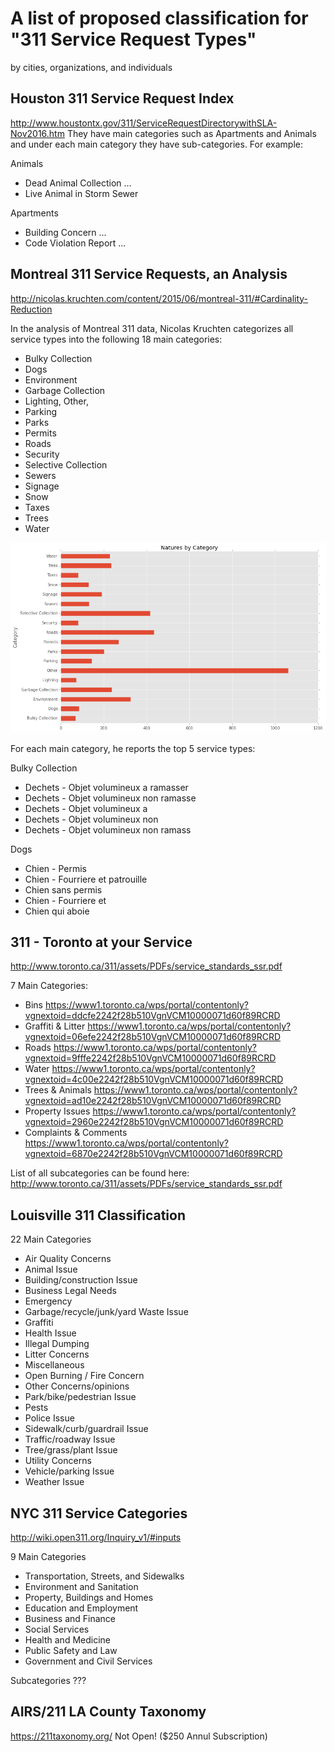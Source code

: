 # A list of proposed classification for "311 Service Request Types" 
by cities, organizations, and individuals

## Houston 311 Service Request Index
http://www.houstontx.gov/311/ServiceRequestDirectorywithSLA-Nov2016.htm 
They have main categories such as Apartments and Animals and under each main
category they have sub-categories. For example:
 
Animals
* Dead Animal Collection ...
* Live Animal in Storm Sewer

Apartments
* Building Concern ...
* Code Violation Report ...


## Montreal 311 Service Requests, an Analysis
http://nicolas.kruchten.com/content/2015/06/montreal-311/#Cardinality-Reduction
 
In the analysis of Montreal 311 data, Nicolas Kruchten categorizes all service
types into the following 18 main categories:
 
* Bulky Collection
* Dogs
* Environment
* Garbage Collection
* Lighting, Other,
* Parking
* Parks
* Permits
* Roads
* Security
* Selective Collection
* Sewers
* Signage
* Snow
* Taxes
* Trees
* Water

![categories](https://raw.githubusercontent.com/moqri/311-service-classification/master/images/montreal_categories.png) 
 
For each main category, he reports the top 5 service types:
 
Bulky Collection
* Dechets - Objet volumineux a ramasser
* Dechets - Objet volumineux non ramasse
* Dechets - Objet volumineux a
* Dechets - Objet volumineux non
* Dechets - Objet volumineux non ramass

Dogs
* Chien - Permis
* Chien - Fourriere et patrouille
* Chien sans permis
* Chien - Fourriere et
* Chien qui aboie

## 311 - Toronto at your Service
http://www.toronto.ca/311/assets/PDFs/service_standards_ssr.pdf

7 Main Categories: 
* Bins https://www1.toronto.ca/wps/portal/contentonly?vgnextoid=ddcfe2242f28b510VgnVCM10000071d60f89RCRD
* Graffiti & Litter https://www1.toronto.ca/wps/portal/contentonly?vgnextoid=06efe2242f28b510VgnVCM10000071d60f89RCRD
* Roads https://www1.toronto.ca/wps/portal/contentonly?vgnextoid=9fffe2242f28b510VgnVCM10000071d60f89RCRD
* Water https://www1.toronto.ca/wps/portal/contentonly?vgnextoid=4c00e2242f28b510VgnVCM10000071d60f89RCRD
* Trees & Animals https://www1.toronto.ca/wps/portal/contentonly?vgnextoid=ad10e2242f28b510VgnVCM10000071d60f89RCRD
* Property Issues https://www1.toronto.ca/wps/portal/contentonly?vgnextoid=2960e2242f28b510VgnVCM10000071d60f89RCRD
* Complaints & Comments https://www1.toronto.ca/wps/portal/contentonly?vgnextoid=6870e2242f28b510VgnVCM10000071d60f89RCRD

List of all subcategories can be found here: http://www.toronto.ca/311/assets/PDFs/service_standards_ssr.pdf

## Louisville 311 Classification

22 Main Categories
* Air Quality Concerns
* Animal Issue
* Building/construction Issue
* Business Legal Needs
* Emergency
* Garbage/recycle/junk/yard Waste Issue
* Graffiti
* Health Issue
* Illegal Dumping
* Litter Concerns
* Miscellaneous
* Open Burning / Fire Concern
* Other Concerns/opinions
* Park/bike/pedestrian Issue
* Pests
* Police Issue
* Sidewalk/curb/guardrail Issue
* Traffic/roadway Issue
* Tree/grass/plant Issue
* Utility Concerns
* Vehicle/parking Issue
* Weather Issue

## NYC 311 Service Categories
http://wiki.open311.org/Inquiry_v1/#inputs

9 Main Categories
* Transportation, Streets, and Sidewalks
* Environment and Sanitation
* Property, Buildings and Homes
* Education and Employment
* Business and Finance
* Social Services
* Health and Medicine
* Public Safety and Law
* Government and Civil Services

Subcategories ???

## AIRS/211 LA County Taxonomy
https://211taxonomy.org/
Not Open! ($250 Annul Subscription)
